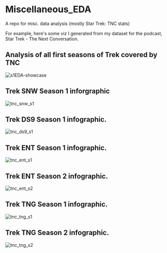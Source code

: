 # Miscellaneous_EDA
A repo for misc. data analysis (mostly Star Trek: TNC stats)

For example, here's some viz I generated from my dataset for the podcast, Star Trek - The Next Conversation.

## Analysis of all first seasons of Trek covered by TNC
![s1EDA-showcase](https://github.com/TristanLouthRobins/Miscellaneous_EDA/assets/62044678/4ed6069c-9195-4903-87dc-6c40126fe676)

## Trek SNW Season 1 inforgraphic
![tnc_snw_s1](https://github.com/TristanLouthRobins/Miscellaneous_EDA/assets/62044678/19ce0f42-6d2d-40b3-bcfe-da74d76b1d5d)

## Trek DS9 Season 1 infographic.
![tnc_ds9_s1](https://github.com/TristanLouthRobins/Miscellaneous_EDA/assets/62044678/0caedd58-c113-4bad-a5bd-5685cd159582)

## Trek ENT Season 1 infographic.
![tnc_ent_s1](https://github.com/TristanLouthRobins/Miscellaneous_EDA/assets/62044678/fa931bca-b9c1-4a72-81c1-462be7028190)

## Trek ENT Season 2 infographic.
![tnc_ent_s2](https://github.com/TristanLouthRobins/Miscellaneous_EDA/assets/62044678/92e51a5c-5d57-4e58-a108-47bfa2b55463)

## Trek TNG Season 1 infographic.
![tnc_tng_s1](https://github.com/TristanLouthRobins/Miscellaneous_EDA/assets/62044678/1362f3af-c2f9-4399-824d-80a3e4c1881c)

## Trek TNG Season 2 infographic.
![tnc_tng_s2](https://github.com/TristanLouthRobins/Miscellaneous_EDA/assets/62044678/5789279e-9864-4bbf-82c2-82e2358463fa)


